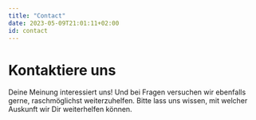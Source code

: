 ```yaml
---
title: "Contact"
date: 2023-05-09T21:01:11+02:00
id: contact
---
```


# Kontaktiere uns

Deine Meinung interessiert uns! Und bei Fragen versuchen wir ebenfalls gerne, raschmöglichst weiterzuhelfen. Bitte lass uns wissen, mit welcher Auskunft wir Dir weiterhelfen können.
